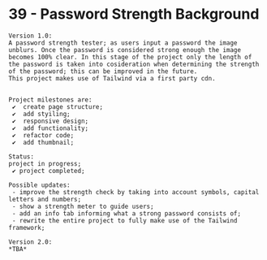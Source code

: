 # 39 - Password Strength Background

    Version 1.0:
    A password strength tester; as users input a password the image unblurs. Once the password is considered strong enough the image becomes 100% clear. In this stage of the project only the length of the password is taken into cosideration when determining the strength of the password; this can be improved in the future.
    This project makes use of Tailwind via a first party cdn.


    Project milestones are:
     ✔  create page structure;
     ✔  add styiling;
     ✔  responsive design;
     ✔  add functionality;
     ✔  refactor code;
     ✔  add thumbnail;

    Status:
    project in progress;
     ✔ project completed;

    Possible updates:
     - improve the strength check by taking into account symbols, capital letters and numbers;
     - show a strength meter to guide users;
     - add an info tab informing what a strong password consists of;
     - rewrite the entire project to fully make use of the Tailwind framework;

    Version 2.0:
    *TBA*
